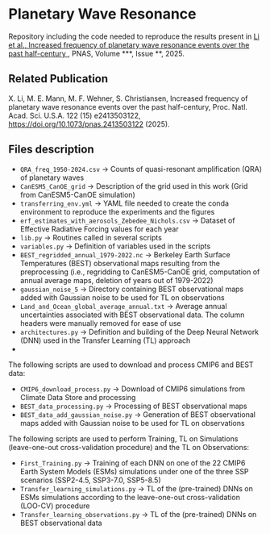Planetary Wave Resonance 
==============================================
Repository including the code needed to reproduce the results present in <a href="https://www.pnas.org/doi/***">Li et al., Increased frequency of planetary wave resonance events over the past half-century </a>, PNAS, Volume ***, Issue **, 2025.

Related Publication
-------------------
X. Li, M. E. Mann, M. F. Wehner, S. Christiansen,  Increased frequency of planetary wave resonance events over the past half-century, Proc. Natl. Acad. Sci. U.S.A. 122 (15) e2413503122, <a href="https://doi.org/10.1073/pnas.2413503122">https://doi.org/10.1073/pnas.2413503122</a> (2025).


Files description
-----------------
* `QRA_freq_1950-2024.csv` &rarr; Counts of quasi-resonant amplification (QRA) of planetary waves
* `CanESM5_CanOE_grid` &rarr; Description of the grid used in this work (Grid from CanESM5-CanOE simulation)
* `transferring_env.yml` &rarr; YAML file needed to create the conda environment to reproduce the experiments and the figures
* `erf_estimates_with_aerosols_Zebedee_Nichols.csv` &rarr; Dataset of Effective Radiative Forcing values for each year
* `lib.py` &rarr; Routines called in several scripts
* `variables.py` &rarr; Definition of variables used in the scripts
* `BEST_regridded_annual_1979-2022.nc` &rarr; Berkeley Earth Surface Temperatures (BEST) observational maps resulting from the preprocessing (i.e., regridding to CanESM5-CanOE grid, computation of annual average maps, deletion of years out of 1979-2022)
* `gaussian_noise_5` &rarr; Directory containing BEST observational maps added with Gaussian noise to be used for TL on observations
* `Land_and_Ocean_global_average_annual.txt` &rarr; Average annual uncertainties associated with BEST observational data. The column headers were manually removed for ease of use
* `architectures.py` &rarr; Definition and building of the Deep Neural Network (DNN) used in the Transfer Learning (TL) approach
* 
The following scripts are used to download and process CMIP6 and BEST data:
* `CMIP6_download_process.py` &rarr; Download of CMIP6 simulations from Climate Data Store and processing
* `BEST_data_processing.py` &rarr; Processing of BEST observational maps
* `BEST_data_add_gaussian_noise.py` &rarr; Generation of BEST observational maps added with Gaussian noise to be used for TL on observations

The following scripts are used to perform Training, TL on Simulations (leave-one-out cross-validation procedure) and the TL on Observations:
* `First_Training.py` &rarr; Training of each DNN on one of the 22 CMIP6 Earth System Models (ESMs) simulations under one of the three SSP scenarios (SSP2-4.5, SSP3-7.0, SSP5-8.5)
* `Transfer_learning_simulations.py` &rarr; TL of the (pre-trained) DNNs on ESMs simulations according to the leave-one-out cross-validation (LOO-CV) procedure
* `Transfer_learning_observations.py` &rarr; TL of the (pre-trained) DNNs on BEST observational data

